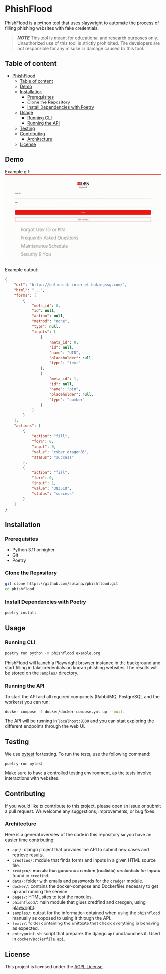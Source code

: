 # PhishFlood

PhishFlood is a python tool that uses playwright to automate the process of filling phishing websites with fake credentials.

> **_NOTE_** This tool is meant for educational and research purposes only. Unauthorized use of this tool is strictly prohibited. The developers are not responsible for any misuse or damage caused by this tool.

## Table of content
- [PhishFlood](#phishflood)
  - [Table of content](#table-of-content)
  - [Demo](#demo)
  - [Installation](#installation)
    - [Prerequisites](#prerequisites)
    - [Clone the Repository](#clone-the-repository)
    - [Install Dependencies with Poetry](#install-dependencies-with-poetry)
  - [Usage](#usage)
    - [Running CLI](#running-cli)
    - [Running the API](#running-the-api)
  - [Testing](#testing)
  - [Contributing](#contributing)
    - [Architecture](#architecture)
  - [License](#license)

## Demo

Example gif:
![](./output.gif)

Example output:
```json
{
    "url": "https://online.ib-internet-bakingssg.com/",
    "html": "...",
    "forms": [
        {
            "meta_id": 0,
            "id": null,
            "action": null,
            "method": "none",
            "type": null,
            "inputs": [
                {
                    "meta_id": 0,
                    "id": null,
                    "name": "UID",
                    "placeholder": null,
                    "type": "text"
                },
                {
                    "meta_id": 1,
                    "id": null,
                    "name": "pin",
                    "placeholder": null,
                    "type": "number"
                }
            ]
        }
    ],
    "actions": [
        {
            "action": "fill",
            "form": 0,
            "input": 0,
            "value": "cyber_dragon83",
            "status": "success"
        },
        {
            "action": "fill",
            "form": 0,
            "input": 1,
            "value": "383510",
            "status": "success"
        }
    ]
}
```


## Installation

### Prerequisites

- Python 3.11 or higher
- Git
- Poetry

### Clone the Repository

```bash
git clone https://github.com/solanav/phishflood.git
cd phishflood
```

### Install Dependencies with Poetry

```bash
poetry install
```

## Usage

### Running CLI

```bash
poetry run python -m phishflood example.org
```

PhishFlood will launch a Playwright browser instance in the background and start filling in fake credentials on known phishing websites. The results will be stored on the `samples/` directory.

### Running the API

To start the API and all required componets (RabbitMQ, PostgreSQL and the workers) you can run:

```bash
docker compose -f docker/docker-compose.yml up --build
```

The API will be running in `localhost:8000` and you can start exploring the different endpoints through the web UI.

## Testing

We use [pytest](https://docs.pytest.org/en/stable/) for testing. To run the tests, use the following command:

```bash
poetry run pytest
```

Make sure to have a controlled testing environment, as the tests involve interactions with websites.

## Contributing

If you would like to contribute to this project, please open an issue or submit a pull request. We welcome any suggestions, improvements, or bug fixes.

### Architecture

Here is a general overview of the code in this repository so you have an easier time contributing:
- `api/`: django project that provides the API to submit new cases and retrieve results.
- `credfind/`: module that finds forms and inputs in a given HTML source file.
- `credgen/`: module that generates random (realistic) credentials for inputs found in `credfind`.
- `data/`: folder with emails and passwords for the `credgen` module.
- `docker/`: contains the docker-compose and Dockerfiles necesary to get up and running the service.
- `pages/`: HTML sites to test the modules.
- `phishflood/`: main module that glues credfind and credgen, using [playwright](https://github.com/microsoft/playwright-python).
- `samples/`: output for the information obtained when using the `phishflood` manually as opposed to using it through the API.
- `tests/`: folder containing the unittests that check everything is behaving as expected.
- `entrypoint.sh`: script that prepares the django `api` and launches it. Used in `docker/Dockerfile.api`.

## License

This project is licensed under the [AGPL License](LICENSE).
